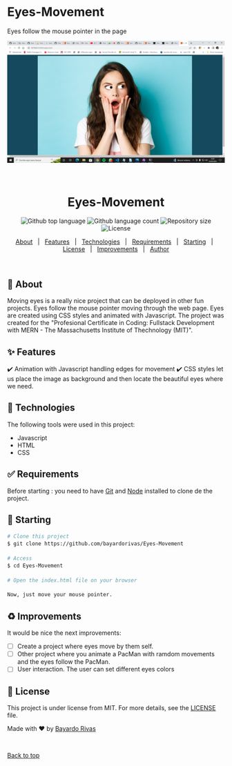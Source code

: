# Eyes-Movement
Eyes follow the mouse pointer in the page


<div align="center" id="top"> 
  <img src="./img/splash-eyes.png" alt="Eyes-Movement" />

  &#xa0;

  <!-- <a href="https://realtimebustracker.netlify.app">Splash</a> -->
</div>

<h1 align="center">Eyes-Movement</h1>

<p align="center">
  <img alt="Github top language" src="https://img.shields.io/github/languages/top/bayardorivas/Eyes-Movement?color=56BEB8">

  <img alt="Github language count" src="https://img.shields.io/github/languages/count/bayardorivas/Eyes-Movement?color=56BEB8">

  <img alt="Repository size" src="https://img.shields.io/github/repo-size/bayardorivas/Eyes-Movement?color=56BEB8">

  <img alt="License" src="https://img.shields.io/github/license/bayardorivas/Eyes-Movement?color=56BEB8">

  <!-- <img alt="Github issues" src="https://img.shields.io/github/issues/bayardorivas/Eyes-Movement?color=56BEB8" /> -->

  <!-- <img alt="Github forks" src="https://img.shields.io/github/forks/bayardorivas/Eyes-Movement?color=56BEB8" /> -->

  <!-- <img alt="Github stars" src="https://img.shields.io/github/stars/bayardorivas/Eyes-Movement?color=56BEB8" /> -->
</p>

<!-- Status -->

<!-- <h4 align="center"> 
	🚧  Eyes-Movement 🚀 Under construction...  🚧
</h4> 

<hr> -->

<p align="center">
  <a href="#dart-about">About</a> &#xa0; | &#xa0; 
  <a href="#sparkles-features">Features</a> &#xa0; | &#xa0;
  <a href="#rocket-technologies">Technologies</a> &#xa0; | &#xa0;
  <a href="#white_check_mark-requirements">Requirements</a> &#xa0; | &#xa0;
  <a href="#checkered_flag-starting">Starting</a> &#xa0; | &#xa0;
  <a href="#memo-license">License</a> &#xa0; | &#xa0;
  <a href="#recycle-improvements">Improvements</a> &#xa0; | &#xa0;	
  <a href="https://github.com/bayardorivas" target="_blank">Author</a>
</p>

<br>

## :dart: About ##

Moving eyes is a really nice project that can be deployed in other fun projects. Eyes follow the mouse pointer moving through the web page. Eyes are created using CSS styles and animated with Javascript. The project was created for the "Profesional Certificate in Coding: Fullstack Development with MERN - The Massachusetts Institute of Thechnology (MIT)". 

## :sparkles: Features ##

:heavy_check_mark: Animation with Javascript handling edges for movement
:heavy_check_mark: CSS styles let us place the image as background and then locate the beautiful eyes where we need.

## :rocket: Technologies ##

The following tools were used in this project:

- Javascript
- HTML
- CSS

## :white_check_mark: Requirements ##

Before starting : you need to have [Git](https://git-scm.com) and [Node](https://nodejs.org/en/) installed to clone de the project.


## :checkered_flag: Starting ##

```bash
# Clone this project
$ git clone https://github.com/bayardorivas/Eyes-Movement

# Access
$ cd Eyes-Movement

# Open the index.html file on your browser

Now, just move your mouse pointer.
```

## :recycle: Improvements ##

It would be nice the next improvements:
- [ ] Create a project where eyes move by them self.
- [ ] Other project where you animate a PacMan with ramdom movements and the eyes follow the PacMan.
- [ ] User interaction. The user can set different eyes colors

## :memo: License ##

This project is under license from MIT. For more details, see the [LICENSE](LICENSE.md) file.


Made with :heart: by <a href="https://github.com/bayardorivas" target="_blank">Bayardo Rivas</a>

&#xa0;

<a href="#top">Back to top</a>

